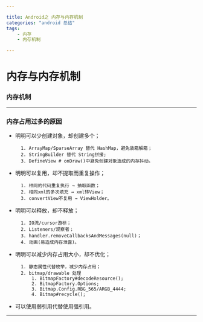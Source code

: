 ```yaml
---

title: Android之 内存与内存机制
categories: "android 总结"
tags: 
	- 内存
	- 内存机制

---
```

# 内存与内存机制 #


### 内存机制 ###


---

### 内存占用过多的原因 ###


- 明明可以少创建对象，却创建多个；
	
		1. ArrayMap/SparseArray 替代 HashMap，避免装箱解箱；
		2. StringBuilder 替代 String拼接;
		3. DefineView # onDraw()中避免创建对象造成的内存抖动。

- 明明可以复用，却不提取而重复操作；

		1. 相同的代码重复执行 → 抽取函数；
		2. 相同xml的多次填充 → xml转View；
		3. convertView不复用 → ViewHolder。

- 明明可以释放，却不释放；

		1. IO流/cursor游标；
		2. Listeners/观察者；
		3. handler.removeCallbacksAndMessages(null)；
		4. 动画(易造成内存泄露)。

- 明明可以减少内存占用大小，却不优化；

		1. 静态属性代替枚举，减少内存占用；
		2. bitmap/drawable 处理
			1. BitmapFactory#decodeResource();
			2. BitmapFactory.Options;
			3. Bitmap.Config.RBG_565/ARGB_4444;
			4. Bitmap#recycle();

- 可以使用弱引用代替使用强引用。



---
